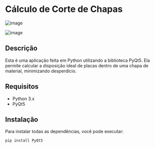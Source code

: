 # Cálculo de Corte de Chapas

![image](https://github.com/GiulianoVianna/Corte_Chapas_Materiais/assets/101942554/71e68590-055e-45f5-8388-28aa6484e2ef)

![image](https://github.com/GiulianoVianna/Corte_Chapas_Materiais/assets/101942554/105a619f-2a5e-4d93-ba0e-381a9499589f)



## Descrição

Esta é uma aplicação feita em Python utilizando a biblioteca PyQt5. Ela permite calcular a disposição ideal de placas dentro de uma chapa de material, minimizando desperdício.

## Requisitos

- Python 3.x
- PyQt5

## Instalação

Para instalar todas as dependências, você pode executar:

```bash
pip install PyQt5

